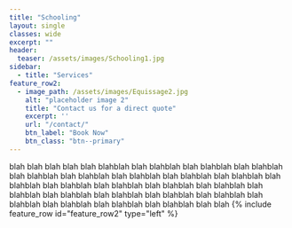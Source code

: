 ```yaml
---
title: "Schooling"
layout: single
classes: wide
excerpt: ""
header:
  teaser: /assets/images/Schooling1.jpg
sidebar:
  - title: "Services"
feature_row2:
  - image_path: /assets/images/Equissage2.jpg
    alt: "placeholder image 2"
    title: "Contact us for a direct quote"
    excerpt: ''
    url: "/contact/"
    btn_label: "Book Now"
    btn_class: "btn--primary"
---
```

blah blah blah blah blah blahblah blah blahblah blah blahblah blah blahblah blah blahblah blah blahblah blah blahblah blah blahblah blah blahblah blah blahblah blah blahblah blah blahblah blah blahblah blah blahblah blah blahblah blah blahblah blah blahblah blah blahblah blah blahblah blah blahblah blah blahblah blah blahblah blah blahblah blah blah
{% include feature_row id="feature_row2" type="left" %}

